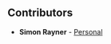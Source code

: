 ## Contributors

* **Simon Rayner** - [Personal](https://www.med.uio.no/klinmed/english/people/aca/simonray/)
